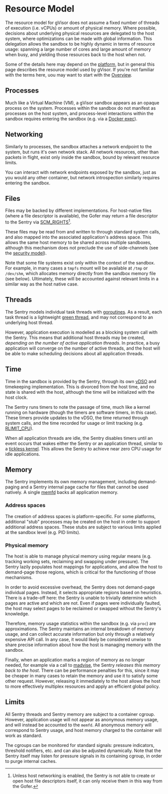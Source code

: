 # Resource Model

The resource model for gVisor does not assume a fixed number of threads of
execution (i.e. vCPUs) or amount of physical memory. Where possible, decisions
about underlying physical resources are delegated to the host system, where
optimizations can be made with global information. This delegation allows the
sandbox to be highly dynamic in terms of resource usage: spanning a large number
of cores and large amount of memory when busy, and yielding those resources back
to the host when not.

Some of the details here may depend on the [platform](../platforms/), but in
general this page describes the resource model used by gVisor. If you're not
familiar with the terms here, uou may want to start with the [Overview](../).

## Processes

Much like a Virtual Machine (VM), a gVisor sandbox appears as an opaque process
on the system. Processes within the sandbox do not manifest as processes on the
host system, and process-level interactions within the sandbox requires entering
the sandbox (e.g. via a [Docker exec][exec]).

## Networking

Similarly to processes, the sandbox attaches a network endpoint to the system,
but runs it's own network stack. All network resources, other than packets in
flight, exist only inside the sandbox, bound by relevant resource limits.

You can interact with network endpoints exposed by the sandbox, just as you
would any other container, but network introspection similarly requires entering
the sandbox.

## Files

Files may be backed by different implementations. For host-native files (where a
file descriptor is available), the Gofer may return a file descriptor to the
Sentry via [SCM_RIGHTS][scmrights][^1].

These files may be read from and written to through standard system calls, and
also mapped into the associated application's address space. This allows the
same host memory to be shared across multiple sandboxes, although this mechanism
does not preclude the use of side-channels (see the [security
model](../security/)).

Note that some file systems exist only within the context of the sandbox. For
example, in many cases a `tmpfs` mount will be available at `/tmp` or
`/dev/shm`, which allocates memory directly from the sandbox memory file (see
below). Ultimately, these will be accounted against relevant limits in a similar
way as the host native case.

## Threads

The Sentry models individual task threads with [goroutines][goroutine]. As a
result, each task thread is a lightweight [green thread][greenthread], and may
not correspond to an underlying host thread.

However, application execution is modelled as a blocking system call with the
Sentry. This means that additional host threads may be created, *depending on
the number of active application threads*. In practice, a busy application will
converge on the number of active threads, and the host will be able to make
scheduling decisions about all application threads.

## Time

Time in the sandbox is provided by the Sentry, through its own [vDSO][vdso] and
timekeeping implementation. This is divorced from the host time, and no state is
shared with the host, although the time will be initialized with the host clock.

The Sentry runs timers to note the passage of time, much like a kernel running
on hardware (though the timers are software timers, in this case). These timers
provide updates to the vDSO, the time returned through system calls, and the
time recorded for usage or limit tracking (e.g. [RLIMIT_CPU][rlimit]).

When all application threads are idle, the Sentry disables timers until an event
occurs that wakes either the Sentry or an application thread, similar to a
[tickless kernel][tickless]. This allows the Sentry to achieve near zero CPU
usage for idle applications.

## Memory

The Sentry implements its own memory management, including demand-paging and a
Sentry internal page cache for files that cannot be used natively. A single
[memfd][memfd] backs all application memory.

### Address spaces

The creation of address spaces is platform-specific. For some platforms,
additional "stub" processes may be created on the host in order to support
additional address spaces. These stubs are subject to various limits applied at
the sandbox level (e.g. PID limits).

### Physical memory

The host is able to manage physical memory using regular means (e.g. tracking
working sets, reclaiming and swapping under pressure). The Sentry lazily
populates host mappings for applications, and allow the host to demand-page
those regions, which is critical for the functioning of those mechanisms.

In order to avoid excessive overhead, the Sentry does not demand-page individual
pages. Instead, it selects appropriate regions based on heuristics. There is a
trade-off here: the Sentry is unable to trivially determine which pages are
active and which are not. Even if pages were individually faulted, the host may
select pages to be reclaimed or swapped without the Sentry's knowledge.

Therefore, memory usage statistics within the sandbox (e.g. via `proc`) are
approximations. The Sentry maintains an internal breakdown of memory usage, and
can collect accurate information but only through a relatively expensive API
call. In any case, it would likely be considered unwise to share precise
information about how the host is managing memory with the sandbox.

Finally, when an application marks a region of memory as no longer needed, for
example via a call to [madvise][madvise], the Sentry *releases this memory back
to the host*. There can be performance penalties for this, since it may be
cheaper in many cases to retain the memory and use it to satisfy some other
request. However, releasing it immediately to the host allows the host to more
effectively multiplex resources and apply an efficient global policy.

## Limits

All Sentry threads and Sentry memory are subject to a container cgroup. However,
application usage will not appear as anonymous memory usage, and will instead be
accounted to the `memfd`. All anonymous memory will correspond to Sentry usage,
and host memory charged to the container will work as standard.

The cgroups can be monitored for standard signals: pressure indicators,
threshold notifiers, etc. and can also be adjusted dynamically. Note that the
Sentry itself may listen for pressure signals in its containing cgroup, in order
to purge internal caches.

[goroutine]: https://tour.golang.org/concurrency/1
[greenthread]: https://en.wikipedia.org/wiki/Green_threads
[scheduler]: https://morsmachine.dk/go-scheduler
[vdso]: https://en.wikipedia.org/wiki/VDSO
[rlimit]: http://man7.org/linux/man-pages/man2/getrlimit.2.html
[tickless]: https://en.wikipedia.org/wiki/Tickless_kernel
[memfd]: http://man7.org/linux/man-pages/man2/memfd_create.2.html
[scmrights]: http://man7.org/linux/man-pages/man7/unix.7.html
[madvise]: http://man7.org/linux/man-pages/man2/madvise.2.html
[exec]: https://docs.docker.com/engine/reference/commandline/exec/

[^1]: Unless host networking is enabled, the Sentry is not able to create or open host file descriptors itself, it can only receive them in this way from the Gofer.
